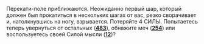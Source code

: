 Перекати-поле приближаются. Неожиданно первый шар, который должен был прокатиться в нескольких шагах от вас, резко сворачивает и, натолкнувшись на ногу, взрывается. Потеряйте 4 СИЛЫ. Попытаетесь теперь увернуться от остальных ([**483**](#n_483)), обнажите меч ([**254**](#n_254)) или воспользуетесь своей Силой мысли ([**12**](#n_12))?

